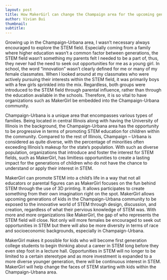 ```yaml
---
layout: post
title: How MakerGirl can change the Champaign area for the upcoming generation of kids growing up in the area
author: Vivian Bui
thumbnail:
subtitle:
---
```


Growing up in the Champaign-Urbana area, I wasn’t necessary always encouraged to explore the STEM field. Especially coming from a family where higher education wasn’t a common factor between generations, the STEM field wasn’t something my parents felt I needed to be a part of, thus, they never had the need to seek out opportunities for me as a young girl. In school, the word “innovation” wasn’t clearly defined for me or many of my female classmates. When I looked around at my classmates who were actively pursuing their interests within the STEM field, it was primarily boys with a few girls sprinkled into the mix. Regardless, both groups were introduced to the STEM field through parental influence, rather than through the education available in the schools. Therefore, it is so vital to have organizations such as MakerGirl be embedded into the Champaign-Urbana community.

Champaign-Urbana is a unique area that encompasses various types of families. Being located in central Illinois along with having the University of Illinois in the background, the Champaign-Urbana area has the opportunity to be progressive in terms of promoting STEM education for children within the community. Compared to the rest of Illinois, Champaign – Urbana is considered as quite diverse, with the percentage of minorities often exceeding Illinois’s makeup for the state’s population. With such as diverse population, organizations that introduce and foster the interest for STEM fields, such as MakerGirl, has limitless opportunities to create a lasting impact for the generations of children who do not have the chance to understand or apply their interest in STEM.

MakerGirl can promote STEM into a child’s life in a way that not all educators or parental figures can as MakerGirl focuses on the fun behind STEM through the use of 3D printing. It allows participates to create something from their own imagination right on the spot. MakerGirl allows upcoming generations of kids in the Champaign-Urbana community to be exposed to the innovative world of STEM through design, discussion, and creation, regardless of what their pervious knowledge of STEM was. With more and more organizations like MakerGirl, the gap of who represents the STEM field will close. Not only will more females be encouraged to seek out opportunities in STEM but there will also be more diversity in terms of race and socioeconomic backgrounds, especially in Champaign-Urbana.

MakerGirl makes it possible for kids who will become first generation college students to begin thinking about a career in STEM long before they even step foot in a lecture hall. Opportunities in STEM will no longer to be limited to a certain stereotype and as more investment is expanded to a more diverse younger generation, there will be continuous interest in STEM. MakerGirl will help change the faces of STEM starting with kids within the Champaign-Urbana area.
